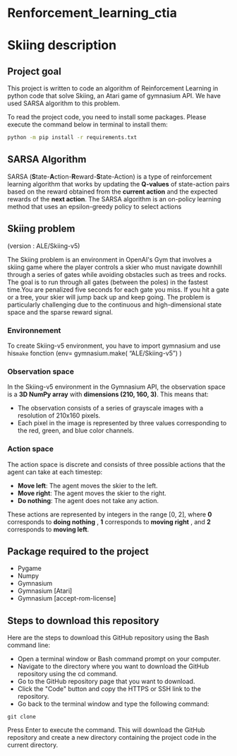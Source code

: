 # Renforcement_learning_ctia

# Skiing description

## Project goal

This project is written to code an algorithm of Reinforcement Learning in python code that solve Skiing, an Atari game of gymnasium API. We have used SARSA algorithm to this problem.

To read the project code, you need to install some packages. Please execute the command below in terminal to install them:

```bash
python -m pip install -r requirements.txt
```

## SARSA Algorithm

SARSA (**S**tate-**A**ction-**R**eward-**S**tate-Action) is a type of reinforcement learning algorithm that works by updating the **Q-values** of state-action pairs based on the reward obtained from the **current action** and the expected rewards of the **next action**. The SARSA algorithm is an on-policy learning method that uses an epsilon-greedy policy to select actions

## Skiing problem

(version : ALE/Skiing-v5) 

The Skiing problem is an environment in OpenAI's Gym that involves a skiing game where the player controls a skier who must navigate downhill through a series of gates while avoiding obstacles such as trees and rocks. The goal is to run through all gates (between the poles) in the fastest time.You are penalized five seconds for each gate you miss. If you hit a gate or a tree, your skier will jump back up and keep going. The problem is particularly challenging due to the continuous and high-dimensional state space and the sparse reward signal.

### Environnement

To create Skiing-v5 environment, you have to import gymnasium and use his`make` fonction (env= gymnasium.make( “ALE/Skiing-v5”) )

### Observation space

In the Skiing-v5 environment in the Gymnasium API, the observation space is a **3D NumPy array** with **dimensions (210, 160, 3)**. This means that:

- The observation consists of a series of grayscale images with a resolution of 210x160 pixels.
- Each pixel in the image is represented by three values corresponding to the red, green, and blue color channels.

### Action space

The action space is discrete and consists of three possible actions that the agent can take at each timestep:

- **Move left**: The agent moves the skier to the left.
- **Move right**: The agent moves the skier to the right.
- **Do nothing**: The agent does not take any action.

These actions are represented by integers in the range [0, 2], where **0** corresponds to **doing nothing** , **1** corresponds to **moving right** , and **2** corresponds  to **moving left**.

## Package required to the project
 * Pygame
 * Numpy
 * Gymnasium
 * Gymnasium [Atari]
 * Gymnasium [accept-rom-license]


## Steps to download this repository

Here are the steps to download this GitHub repository using the Bash command line:

 * Open a terminal window or Bash command prompt on your computer.
 * Navigate to the directory where you want to download the GitHub repository using the cd command.
 * Go to the GitHub repository page that you want to download.
 * Click the "Code" button and copy the HTTPS or SSH link to the repository.
 * Go back to the terminal window and type the following command:

```
git clone 
```
Press Enter to execute the command. This will download the GitHub repository and create a new directory containing the project code in the current directory.
